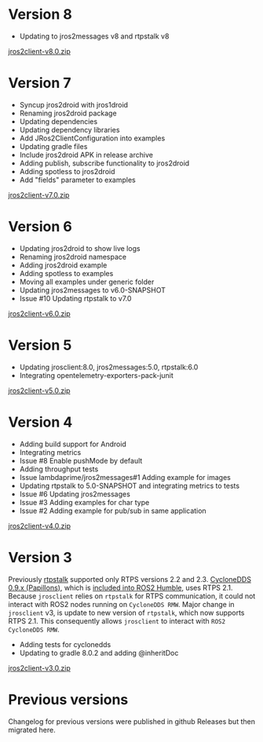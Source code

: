 # Version 8

- Updating to jros2messages v8 and rtpstalk v8

[jros2client-v8.0.zip](https://github.com/lambdaprime/jros2client/raw/main/jros2client/release/jros2client-v8.0.zip)

# Version 7

- Syncup jros2droid with jros1droid
- Renaming jros2droid package
- Updating dependencies
- Updating dependency libraries
- Add JRos2ClientConfiguration into examples
- Updating gradle files
- Include jros2droid APK in release archive
- Adding publish, subscribe functionality to jros2droid
- Adding spotless to jros2droid
- Add "fields" parameter to examples

[jros2client-v7.0.zip](https://github.com/lambdaprime/jros2client/raw/main/jros2client/release/jros2client-v7.0.zip)

# Version 6

- Updating jros2droid to show live logs
- Renaming jros2droid namespace
- Adding jros2droid example
- Adding spotless to examples
- Moving all examples under generic folder
- Updating jros2messages to v6.0-SNAPSHOT
- Issue #10 Updating rtpstalk to v7.0

[jros2client-v6.0.zip](https://github.com/lambdaprime/jros2client/raw/main/jros2client/release/jros2client-v6.0.zip)

# Version 5

- Updating jrosclient:8.0, jros2messages:5.0, rtpstalk:6.0
- Integrating opentelemetry-exporters-pack-junit

[jros2client-v5.0.zip](https://github.com/lambdaprime/jros2client/raw/main/jros2client/release/jros2client-v5.0.zip)

# Version 4

- Adding build support for Android
- Integrating metrics
- Issue #8 Enable pushMode by default
- Adding throughput tests
- Issue lambdaprime/jros2messages#1 Adding example for images
- Updating rtpstalk to 5.0-SNAPSHOT and integrating metrics to tests
- Issue #6 Updating jros2messages
- Issue #3 Adding examples for char type
- Issue #2 Adding example for pub/sub in same application

[jros2client-v4.0.zip](https://github.com/lambdaprime/jros2client/raw/main/jros2client/release/jros2client-v4.0.zip)

# Version 3

Previously [rtpstalk](https://github.com/pinorobotics/rtpstalk) supported only RTPS versions 2.2 and 2.3. [CycloneDDS 0.9.x (Papillons)](https://github.com/eclipse-cyclonedds/cyclonedds.git), which is [included into ROS2 Humble](https://www.ros.org/reps/rep-2000.html#humble-hawksbill-may-2022-may-2027), uses RTPS 2.1. Because `jrosclient` relies on `rtpstalk` for RTPS communication, it could not interact with ROS2 nodes running on `CycloneDDS RMW`.
Major change in `jrosclient` v3, is update to new version of `rtpstalk`, which now supports RTPS 2.1. This consequently allows `jrosclient` to interact with `ROS2 CycloneDDS RMW`.

- Adding tests for cyclonedds
- Updating to gradle 8.0.2 and adding @inheritDoc

[jros2client-v3.0.zip](https://github.com/lambdaprime/jros2client/raw/main/jros2client/release/jros2client-v3.0.zip)

# Previous versions

Changelog for previous versions were published in github Releases but then migrated here.
